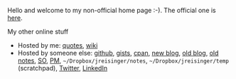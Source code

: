 Hello and welcome to my non-official home page :-). The official one is [here](https://jreisinger.github.io/).

My other online stuff

* Hosted by me: [quotes](https://quotes.reisinge.net), [wiki](https://wiki.reisinge.net)
* Hosted by someone else: [github](https://github.com/jreisinger), [gists](https://gist.github.com/search?q=user%3Ajreisinger), [cpan](https://metacpan.org/author/REISINGE), [new blog](https://jreisinger.github.io/blog2/), [old blog](https://jreisinger.blogspot.com), [old notes](https://jreisinger.github.io/notes/), [SO](https://stackoverflow.com/users/1039320/jreisinger), [PM](https://perlmonks.org/?node_id=6364;user=reisinge), `~/Dropbox/jreisinger/notes`, `~/Dropbox/jreisinger/temp` (scratchpad), [Twitter](https://twitter.com/JozefReisinger), [LinkedIn](https://www.linkedin.com/in/jozefreisinger/)
